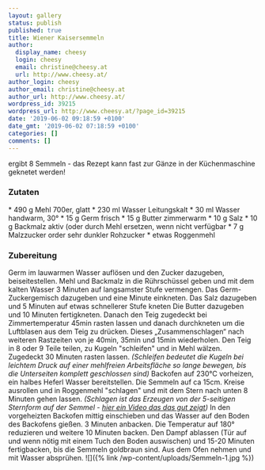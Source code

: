 ```yaml
---
layout: gallery
status: publish
published: true
title: Wiener Kaisersemmeln
author:
  display_name: cheesy
  login: cheesy
  email: christine@cheesy.at
  url: http://www.cheesy.at/
author_login: cheesy
author_email: christine@cheesy.at
author_url: http://www.cheesy.at/
wordpress_id: 39215
wordpress_url: http://www.cheesy.at/?page_id=39215
date: '2019-06-02 09:18:59 +0100'
date_gmt: '2019-06-02 07:18:59 +0100'
categories: []
comments: []
---
```

ergibt 8 Semmeln - das Rezept kann fast zur Gänze in der Küchenmaschine geknetet werden!
### Zutaten
\* 490 g Mehl 700er, glatt
\* 230 ml Wasser Leitungskalt
\* 30 ml Wasser handwarm, 30°
\* 15 g Germ frisch
\* 15 g Butter zimmerwarm
\* 10 g Salz
\* 10 g Backmalz aktiv (oder durch Mehl ersetzen, wenn nicht verfügbar
\* 7 g Malzzucker order sehr dunkler Rohzucker
\* etwas Roggenmehl
### Zubereitung
Germ im lauwarmen Wasser auflösen und den Zucker dazugeben, beiseitestellen.
Mehl und Backmalz in die Rührschüssel geben und mit dem kalten Wasser 3 Minuten auf langsamster Stufe vermengen.
Das Germ-Zuckergemisch dazugeben und eine Minute einkneten.
Das Salz dazugeben und 5 Minuten auf etwas schnellerer Stufe kneten
Die Butter dazugeben und 10 Minuten fertigkneten.
Danach den Teig zugedeckt bei Zimmertemperatur 45min rasten lassen und danach durchkneten um die Luftblasen aus dem Teig zu drücken. Dieses „Zusammenschlagen“ nach weiteren Rastzeiten von je 40min, 35min und 15min wiederholen.
Den Teig in 8 oder 9 Teile teilen, zu Kugeln "schleifen" und in Mehl wälzen. Zugedeckt 30 Minuten rasten lassen. _(Schleifen bedeutet die Kugeln bei leichtem Druck auf einer mehlfreien Arbeitsfläche so lange bewegen, bis die Unterseiten komplett geschlossen sind)_
Backofen auf 230°C vorheizen, ein halbes Heferl Wasser bereitstellen.
Die Semmeln auf ca 15cm. Kreise ausrollen und in Roggenmehl "schlagen" und mit dem Stern nach unten 8 Minuten gehen lassen. _(Schlagen ist das Erzeugen von der 5-seitigen Sternform auf der Semmel - [hier ein Video das das gut zeigt](https://www.youtube.com/watch?v=QH4Dt8XfzWg))_
In den vorgeheizten Backofen mittig einschieben und das Wasser auf den Boden des Backofens gießen. 3 Minuten anbacken. Die Temperatur auf 180° reduzieren und weitere 10 Minuten backen.
Den Dampf ablassen (Tür auf und wenn nötig mit einem Tuch den Boden auswischen) und 15-20 Minuten fertigbacken, bis die Semmeln goldbraun sind.
Aus dem Ofen nehmen und mit Wasser absprühen.
![]({% link /wp-content/uploads/Semmeln-1.jpg %})
